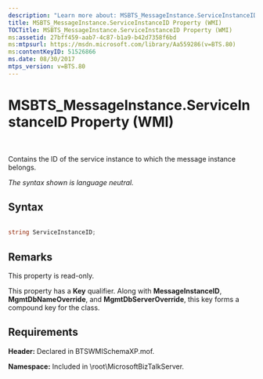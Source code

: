 ```yaml
---
description: "Learn more about: MSBTS_MessageInstance.ServiceInstanceID Property (WMI)"
title: MSBTS_MessageInstance.ServiceInstanceID Property (WMI)
TOCTitle: MSBTS_MessageInstance.ServiceInstanceID Property (WMI)
ms:assetid: 27bff459-aab7-4c87-b1a9-b42d7358f6bd
ms:mtpsurl: https://msdn.microsoft.com/library/Aa559286(v=BTS.80)
ms:contentKeyID: 51526866
ms.date: 08/30/2017
mtps_version: v=BTS.80
---
```


# MSBTS\_MessageInstance.ServiceInstanceID Property (WMI)

 

Contains the ID of the service instance to which the message instance belongs.

*The syntax shown is language neutral.*

## Syntax

```C#
  
string ServiceInstanceID;  
```

## Remarks

This property is read-only.

This property has a **Key** qualifier. Along with **MessageInstanceID**, **MgmtDbNameOverride**, and **MgmtDbServerOverride**, this key forms a compound key for the class.

## Requirements

**Header:** Declared in BTSWMISchemaXP.mof.

**Namespace:** Included in \\root\\MicrosoftBizTalkServer.

